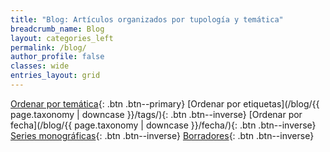 ```yaml
---
title: "Blog: Artículos organizados por tupología y temática"
breadcrumb_name: Blog
layout: categories_left
permalink: /blog/
author_profile: false
classes: wide
entries_layout: grid
---
```


[Ordenar por temática](/blog/){: .btn .btn--primary} 
[Ordenar por etiquetas](/blog/{{ page.taxonomy | downcase }}/tags/){: .btn .btn--inverse} 
[Ordenar por fecha](/blog/{{ page.taxonomy | downcase }}/fecha/){: .btn .btn--inverse} 
[Series monográficas](/blog/series){: .btn .btn--inverse}
[Borradores](/blog/borradores/){: .btn .btn--inverse}